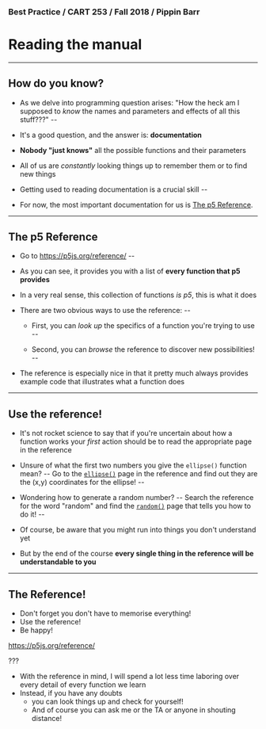 ### Best Practice / CART 253 / Fall 2018 / Pippin Barr

# Reading the manual

---

## How do you know?

- As we delve into programming question arises: "How the heck am I supposed to _know_ the names and parameters and effects of all this stuff???"
--

- It's a good question, and the answer is: __documentation__
- __Nobody "just knows"__ all the possible functions and their parameters
- All of us are _constantly_ looking things up to remember them or to find new things
- Getting used to reading documentation is a crucial skill
--

- For now, the most important documentation for us is [The p5 Reference](https://p5js.org/reference/).

---

## The p5 Reference

- Go to https://p5js.org/reference/
--

- As you can see, it provides you with a list of __every function that p5 provides__
- In a very real sense, this collection of functions _is p5_, this is what it does
- There are two obvious ways to use the reference:
--

  - First, you can _look up_ the specifics of a function you're trying to use
--

  - Second, you can _browse_ the reference to discover new possibilities!
--

- The reference is especially nice in that it pretty much always provides example code that illustrates what a function does

---

## Use the reference!

- It's not rocket science to say that if you're uncertain about how a function works your _first_ action should be to read the appropriate page in the reference
- Unsure of what the first two numbers you give the `ellipse()` function mean?
--
 Go to the [`ellipse()`](https://p5js.org/reference/#/p5/ellipse) page in the reference and find out they are the (x,y) coordinates for the ellipse!
--

- Wondering how to generate a random number?
--
 Search the reference for the word "random" and find the [`random()`](https://p5js.org/reference/#/p5/random) page that tells you how to do it!
--

- Of course, be aware that you might run into things you don't understand yet
- But by the end of the course __every single thing in the reference will be understandable to you__

---

## The Reference!

- Don't forget you don't have to memorise everything!
- Use the reference!
- Be happy!

https://p5js.org/reference/

???

- With the reference in mind, I will spend a lot less time laboring over every detail of every function we learn
- Instead, if you have any doubts
  - you can look things up and check for yourself!
  - And of course you can ask me or the TA or anyone in shouting distance!
